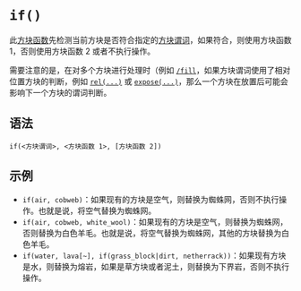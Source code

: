 # `if()`

此[方块函数](../zh.md)先检测当前方块是否符合指定的[方块谓词](../../block_predicate/zh.md)，如果符合，则使用方块函数 1，否则使用方块函数 2 或者不执行操作。

需要注意的是，在对多个方块进行处理时（例如 [`/fill`](../../../commands/fill/zh.md)，如果方块谓词使用了相对位置方块的判断，例如 [`rel(...)`](../../block_predicate/rel/zh.md) 或 [`expose(...)`](../../block_predicate/expose/zh.md)，那么一个方块在放置后可能会影响下一个方块的谓词判断。

## 语法

`if(<方块谓词>, <方块函数 1>, [方块函数 2])`

## 示例

- `if(air, cobweb)`：如果现有的方块是空气，则替换为蜘蛛网，否则不执行操作。也就是说，将空气替换为蜘蛛网。
- `if(air, cobweb, white_wool)`：如果现有的方块是空气，则替换为蜘蛛网，否则替换为白色羊毛。也就是说，将空气替换为蜘蛛网，其他的方块替换为白色羊毛。
- `if(water, lava[~], if(grass_block|dirt, netherrack))`：如果现有方块是水，则替换为熔岩，如果是草方块或者泥土，则替换为下界岩，否则不执行操作。